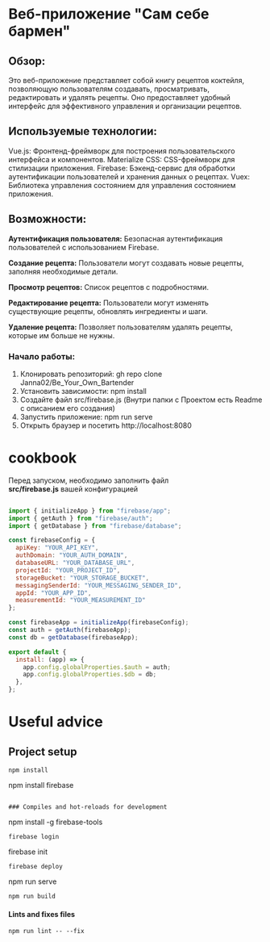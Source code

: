 # Веб-приложение "Сам себе бармен"
## Обзор:
Это веб-приложение представляет собой книгу рецептов коктейля, позволяющую пользователям создавать, просматривать, редактировать и удалять рецепты. Оно предоставляет удобный интерфейс для эффективного управления и организации рецептов.

## Используемые технологии:
Vue.js: Фронтенд-фреймворк для построения пользовательского интерфейса и компонентов.
Materialize CSS: CSS-фреймворк для стилизации приложения.
Firebase: Бэкенд-сервис для обработки аутентификации пользователей и хранения данных о рецептах.
Vuex: Библиотека управления состоянием для управления состоянием приложения.

## Возможности:
**Аутентификация пользователя:** Безопасная аутентификация пользователей с использованием Firebase.  

**Создание рецепта:** Пользователи могут создавать новые рецепты, заполняя необходимые детали.  

**Просмотр рецептов:** Список рецептов с подробностями.  

**Редактирование рецепта:** Пользователи могут изменять существующие рецепты, обновлять ингредиенты и шаги.  

**Удаление рецепта:** Позволяет пользователям удалять рецепты, которые им больше не нужны.  


### Начало работы:
1. Клонировать репозиторий: gh repo clone Janna02/Be_Your_Own_Bartender
2. Установить зависимости: npm install
3. Создайте файл src/firebase.js (Внутри папки с Проектом есть Readme с описанием его создания)
4. Запустить приложение: npm run serve
5. Открыть браузер и посетить http://localhost:8080



# cookbook

Перед запуском, необходимо заполнить файл   
**src/firebase.js**  вашей конфигурацией
  
``` JavaScript

import { initializeApp } from "firebase/app";
import { getAuth } from "firebase/auth";
import { getDatabase } from "firebase/database";

const firebaseConfig = {
  apiKey: "YOUR_API_KEY",
  authDomain: "YOUR_AUTH_DOMAIN",
  databaseURL: "YOUR_DATABASE_URL",
  projectId: "YOUR_PROJECT_ID",
  storageBucket: "YOUR_STORAGE_BUCKET",
  messagingSenderId: "YOUR_MESSAGING_SENDER_ID",
  appId: "YOUR_APP_ID",
  measurementId: "YOUR_MEASUREMENT_ID"
};

const firebaseApp = initializeApp(firebaseConfig);
const auth = getAuth(firebaseApp);
const db = getDatabase(firebaseApp);

export default {
  install: (app) => {
    app.config.globalProperties.$auth = auth;
    app.config.globalProperties.$db = db;
  },
};


```
# Useful advice

## Project setup 
```
npm install
```
npm install firebase
```

### Compiles and hot-reloads for development
```
npm install -g firebase-tools
```
firebase login
```
firebase init
```
firebase deploy
```

npm run serve
```
npm run build
```

#### Lints and fixes files
```
npm run lint -- --fix
```